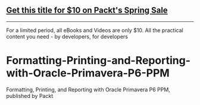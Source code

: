 ## [Get this title for $10 on Packt's Spring Sale](https://www.packt.com/V17687?utm_source=github&utm_medium=packt-github-repo&utm_campaign=spring_10_dollar_2022)
-----
For a limited period, all eBooks and Videos are only $10. All the practical content you need \- by developers, for developers

# Formatting-Printing-and-Reporting-with-Oracle-Primavera-P6-PPM
Formatting, Printing, and Reporting with Oracle Primavera P6 PPM, published by Packt
